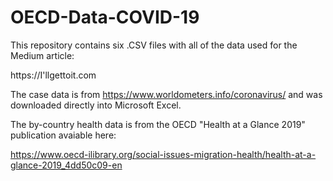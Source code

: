 # OECD-Data-COVID-19

This repository contains six .CSV files with all of the data used for the Medium article:

https://I'llgettoit.com

The case data is from https://www.worldometers.info/coronavirus/ and was downloaded directly into Microsoft Excel.

The by-country health data is from the OECD "Health at a Glance 2019" publication avaiable here:

https://www.oecd-ilibrary.org/social-issues-migration-health/health-at-a-glance-2019_4dd50c09-en
